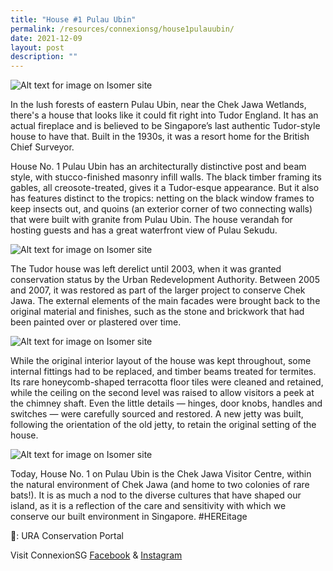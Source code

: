 ```yaml
---
title: "House #1 Pulau Ubin"
permalink: /resources/connexionsg/house1pulauubin/
date: 2021-12-09
layout: post
description: ""
---
```

![Alt text for image on Isomer site](/images/house1_1.jpg)

In the lush forests of eastern Pulau Ubin, near the Chek Jawa Wetlands, there's a house that looks like it could fit right into Tudor England. It has an actual fireplace and is believed to be Singapore’s last authentic Tudor-style house to have that. Built in the 1930s, it was a resort home for the British Chief Surveyor.

House No. 1 Pulau Ubin has an architecturally distinctive post and beam style, with stucco-finished masonry infill walls. The black timber framing its gables, all creosote-treated, gives it a Tudor-esque appearance. But it also has features distinct to the tropics: netting on the black window frames to keep insects out, and quoins (an exterior corner of two connecting walls) that were built with granite from Pulau Ubin. The house verandah for hosting guests and has a great waterfront view of Pulau Sekudu.

![Alt text for image on Isomer site](/images/house1_4.jpg)

The Tudor house was left derelict until 2003, when it was granted conservation status by the Urban Redevelopment Authority. Between 2005 and 2007, it was restored as part of the larger project to conserve Chek Jawa. The external elements of the main facades were brought back to the original material and finishes, such as the stone and brickwork that had been painted over or plastered over time.

![Alt text for image on Isomer site](/images/house1_2.jpg)

While the original interior layout of the house was kept throughout, some internal fittings had to be replaced, and timber beams treated for termites. Its rare honeycomb-shaped terracotta floor tiles were cleaned and retained, while the ceiling on the second level was raised to allow visitors a peek at the chimney shaft. Even the little details — hinges, door knobs, handles and switches — were carefully sourced and restored. A new jetty was built, following the orientation of the old jetty, to retain the original setting of the house.

![Alt text for image on Isomer site](/images/house1_3.jpg)

Today, House No. 1 on Pulau Ubin is the Chek Jawa Visitor Centre, within the natural environment of Chek Jawa (and home to two colonies of rare bats!). It is as much a nod to the diverse cultures that have shaped our island, as it is a reflection of the care and sensitivity with which we conserve our built environment in Singapore. #HEREitage


📸: URA Conservation Portal

Visit ConnexionSG [Facebook](https://www.facebook.com/ConnexionSG) & [Instagram](https://www.instagram.com/connexionsg/)